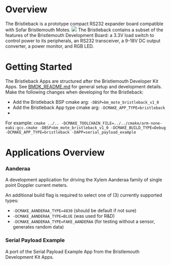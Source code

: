 # Overview
The Bristleback is a prototype compact RS232 expander board compatible with Sofar Bristlemouth Motes.
![](./bristleback_image.png)
The Bristleback contains a subset of the features of the Bristlemouth Development Board:
a 3.3V load switch to control power to its peripherals, an RS232 transceiver, a 9-18V DC output converter, a power monitor, and RGB LED.

# Getting Started
The Bristleback Apps are structured after the Bristlemouth Developer Kit Apps.
See [BMDK_README.md](../bm_devkit/BMDK_README.md) for general setup and development details.
Make the following changes when developing for the Bristleback:
- Add the Bristleback BSP cmake arg: `-DBSP=bm_mote_bristleback_v1_0`
- Add the Bristleback App type cmake arg: `-DCMAKE_APP_TYPE=bristleback`
-
For example: `cmake ../.. -DCMAKE_TOOLCHAIN_FILE=../../cmake/arm-none-eabi-gcc.cmake -DBSP=bm_mote_bristleback_v1_0 -DCMAKE_BUILD_TYPE=Debug -DCMAKE_APP_TYPE=bristleback -DAPP=serial_payload_example`

# Applications Overview
### Aanderaa
A development application for driving the Xylem Aanderaa family of single point Doppler current meters.

An additional build flag is required to select one of (3) currently supported types:
- `-DCMAKE_AANDERAA_TYPE=4830` (should be default if not sure)
- `-DCMAKE_AANDERAA_TYPE=BLUE` (was used for R&D)
- `-DCMAKE_AANDERAA_TYPE=FAKE_AANDERAA` (for testing without a sensor, generates random data)

### Serial Payload Example
A port of the Serial Payload Example App from the Bristlemouth Development Kit Apps.
